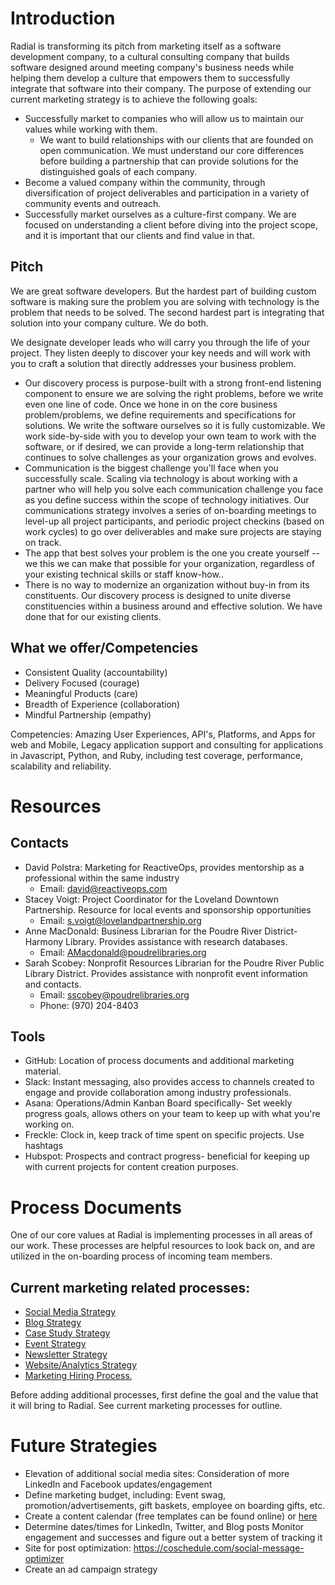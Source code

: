 # Introduction

Radial is transforming its pitch from marketing itself as a software development company, to a cultural consulting company that builds software designed around meeting company's business needs while helping them develop a culture that empowers them to successfully integrate that software into their company. The purpose of extending our current marketing strategy is to achieve the following goals:

- Successfully market to companies who will allow us to maintain our values while working with them.
  * We want to build relationships with our clients that are founded on open communication. We must understand our core differences before building a partnership that can provide solutions for the distinguished goals of each company.
- Become a valued company within the community, through diversification of project deliverables and participation in a variety of community events and outreach.
- Successfully market ourselves as a culture-first company. We are focused on understanding a client before diving into the project scope, and it is important that our clients and find value in that.

## Pitch
We are great software developers. But the hardest part of building custom software is making sure the problem you are solving with technology is the problem that needs to be solved. The second hardest part is integrating that solution into your company culture. We do both.

We designate developer leads who will carry you through the life of your project. They listen deeply to discover your key needs and will work with you to craft a solution that directly addresses your business problem.

- Our discovery process is purpose-built with a strong front-end listening component to ensure we are solving the right problems, before we write even one line of code. Once we hone in on the core business problem/problems, we define requirements and specifications for solutions.  We write the software ourselves so it is fully customizable. We work side-by-side with you to develop your own team to work with the software, or if desired, we can provide a long-term relationship that continues to solve challenges as your organization grows and evolves.
- Communication is the biggest challenge you'll face when you successfully scale.  Scaling via technology is about working with a partner who will help you solve each communication challenge you face as you define success within the scope of technology initiatives. Our communications strategy involves a series of on-boarding meetings to level-up all project participants, and periodic project checkins (based on work cycles) to go over deliverables and make sure projects are staying on track.
- The app that best solves your problem is the one you create yourself -- we this we can make that possible for your organization, regardless of your existing technical skills or staff know-how..
- There is no way to modernize an organization without buy-in from its constituents.  Our discovery process is designed to unite diverse constituencies within a business around and effective solution.  We have done that for our existing clients.

## What we offer/Competencies
- Consistent Quality (accountability)
- Delivery Focused (courage)
- Meaningful Products (care)
- Breadth of Experience (collaboration)
- Mindful Partnership (empathy)

Competencies: Amazing User Experiences, API's, Platforms, and Apps for web and Mobile, Legacy application support and consulting for applications in Javascript, Python, and Ruby, including test coverage, performance, scalability and reliability.

# Resources

## Contacts
- David Polstra: Marketing for ReactiveOps, provides mentorship as a professional within the same industry
  * Email: david@reactiveops.com
- Stacey Voigt: Project Coordinator for the Loveland Downtown Partnership. Resource for local events and sponsorship opportunities
  * Email: s.voigt@lovelandpartnership.org
- Anne MacDonald: Business Librarian for the Poudre River District-Harmony Library. Provides assistance with research databases.
  * Email: AMacdonald@poudrelibraries.org
- Sarah Scobey: Nonprofit Resources Librarian for the Poudre River Public Library District. Provides assistance with nonprofit event information and contacts.
  * Email: sscobey@poudrelibraries.org
  * Phone: (970) 204-8403

## Tools
- GitHub: Location of process documents and additional marketing material.
- Slack: Instant messaging, also provides access to channels created to engage and provide collaboration among industry professionals.
- Asana: Operations/Admin Kanban Board specifically- Set weekly progress goals, allows others on your team to keep up with what you're working on.
- Freckle: Clock in, keep track of time spent on specific projects. Use hashtags
- Hubspot: Prospects and contract progress- beneficial for keeping up with current projects for content creation purposes.

# Process Documents
One of our core values at Radial is implementing processes in all areas of our work. These processes are helpful resources to look back on, and are utilized in the on-boarding process of incoming team members.

## Current marketing related processes:

- [Social Media Strategy](SOCIAL_MEDIA_STRATEGY.md)
- [Blog Strategy](BLOGGING.md)
- [Case Study Strategy](CASE_STUDY_STRATEGY.md)
- [Event Strategy](EVENT_STRATEGY)
- [Newsletter Strategy](NEWSLETTER_STRATEGY.md)
- [Website/Analytics Strategy](WEBSITE_STRATEGY.md)
- [Marketing Hiring Process](https://docs.google.com/document/d/1atl49e3fxg6E3PKf4OR6gKjdXC_13Cd0u77kd5_aPXo/edit),


Before adding additional processes, first define the goal and the value that it will bring to Radial. See current marketing processes for outline.

# Future Strategies
- Elevation of additional social media sites: Consideration of more LinkedIn and Facebook updates/engagement
- Define marketing budget, including: Event swag, promotion/advertisements, gift baskets, employee on boarding gifts, etc.
- Create a content calendar (free templates can be found online) or [here](https://coschedule.com/blog/social-media-editorial-calendar-template/)
- Determine dates/times for LinkedIn, Twitter, and Blog posts
Monitor engagement and successes and figure out a better system of tracking it
- Site for post optimization: https://coschedule.com/social-message-optimizer
- Create an ad campaign strategy
